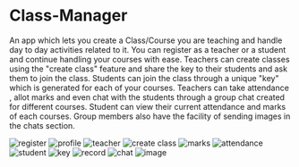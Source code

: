 # Class-Manager
An app which lets you create a Class/Course you are teaching and handle day to day activities related to it.
You can register as a teacher or a student and continue handling your courses with ease.
Teachers can create classes using the "create class" feature and share the key to their students and ask them to join the class.
Students can join the class through a unique "key" which is generated for each of your courses.
Teachers can take attendance , allot marks and even chat with the students through a group chat created for different courses.
Student can view their current attendance and marks of each courses.
Group members also have the facility of sending images in the chats section.

![register]( https://imgur.com/HMpCBJO)
![profile]( https://imgur.com/dyZ9Wz1)
![teacher]( https://imgur.com/czwTmgc)
![create class]( https://imgur.com/e6sqxfW)
![marks]( https://imgur.com/Zyou0Pu) 
![attendance]( https://imgur.com/6WSJhWe)
![student]( https://imgur.com/V8uZpsx)
![key]( https://imgur.com/vafU61S) 
![record]( https://imgur.com/vWUPPBH)
![chat]( https://imgur.com/T6JYYkR) 
![image]( https://imgur.com/H95pv4F)








